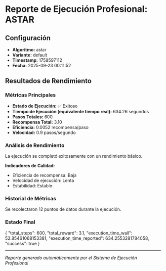# Reporte de Ejecución Profesional: ASTAR

## Configuración
- **Algoritmo:** astar
- **Variante:** default
- **Timestamp:** 1758597112
- **Fecha:** 2025-09-23 00:11:52

## Resultados de Rendimiento

### Métricas Principales
- **Estado de Ejecución:** ✅ Exitoso
- **Tiempo de Ejecución (equivalente tiempo real):** 634.26 segundos
- **Pasos Totales:** 600
- **Recompensa Total:** 3.10
- **Eficiencia:** 0.0052 recompensa/paso
- **Velocidad:** 0.9 pasos/segundo

### Análisis de Rendimiento

La ejecución se completó exitosamente con un rendimiento básico.

**Indicadores de Calidad:**
- Eficiencia de recompensa: Baja
- Velocidad de ejecución: Lenta
- Estabilidad: Estable


### Historial de Métricas
Se recolectaron 12 puntos de datos durante la ejecución.

### Estado Final
{
  "total_steps": 600,
  "total_reward": 3.1,
  "execution_time_wall": 52.85461068153381,
  "execution_time_reported": 634.2553281784058,
  "success": true
}

---
*Reporte generado automáticamente por el Sistema de Ejecución Profesional*
